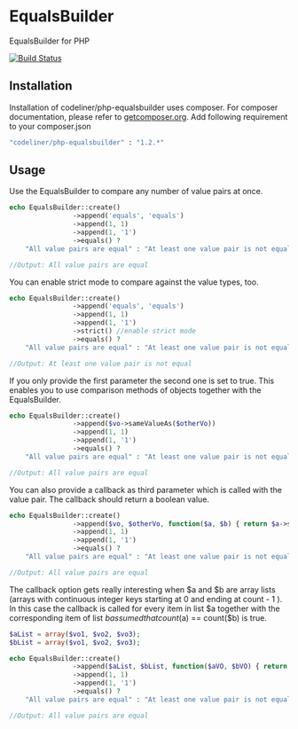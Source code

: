 EqualsBuilder
=============

EqualsBuilder for PHP

[![Build Status](https://travis-ci.org/codeliner/php-equalsbuilder.png?branch=master)](https://travis-ci.org/codeliner/php-equalsbuilder)

## Installation

Installation of codeliner/php-equalsbuilder uses composer. For composer documentation, please refer to
[getcomposer.org](http://getcomposer.org/). Add following requirement to your composer.json


```sh
"codeliner/php-equalsbuilder" : "1.2.*"
```

## Usage

Use the EqualsBuilder to compare any number of value pairs at once.

```php
echo EqualsBuilder::create()
                ->append('equals', 'equals')
                ->append(1, 1)
                ->append(1, '1')
                ->equals() ? 
    "All value pairs are equal" : "At least one value pair is not equal";

//Output: All value pairs are equal
```

You can enable strict mode to compare against the value types, too.

```php
echo EqualsBuilder::create()
                ->append('equals', 'equals')
                ->append(1, 1)
                ->append(1, '1')
                ->strict() //enable strict mode
                ->equals() ? 
    "All value pairs are equal" : "At least one value pair is not equal";

//Output: At least one value pair is not equal
```

If you only provide the first parameter the second one is set to true. This enables you to use comparison methods of
objects together with the EqualsBuilder.

```php
echo EqualsBuilder::create()
                ->append($vo->sameValueAs($otherVo))
                ->append(1, 1)
                ->append(1, '1')
                ->equals() ?
    "All value pairs are equal" : "At least one value pair is not equal";

//Output: All value pairs are equal
```

You can also provide a callback as third parameter which is called with the value pair. The callback should return a boolean value.

```php
echo EqualsBuilder::create()
                ->append($vo, $otherVo, function($a, $b) { return $a->sameValueAs($b);})
                ->append(1, 1)
                ->append(1, '1')
                ->equals() ?
    "All value pairs are equal" : "At least one value pair is not equal";

//Output: All value pairs are equal
```

The callback option gets really interesting when $a and $b are array lists (arrays with continuous integer keys starting at 0 and ending at count - 1 ).
In this case the callback is called for every item in list $a together with the corresponding item of list $b assumed that count($a) == count($b) is true.

```php
$aList = array($vo1, $vo2, $vo3);
$bList = array($vo1, $vo2, $vo3);

echo EqualsBuilder::create()
                ->append($aList, $bList, function($aVO, $bVO) { return $aVO->sameValueAs($bVO);})
                ->append(1, 1)
                ->append(1, '1')
                ->equals() ?
    "All value pairs are equal" : "At least one value pair is not equal";

//Output: All value pairs are equal
```
